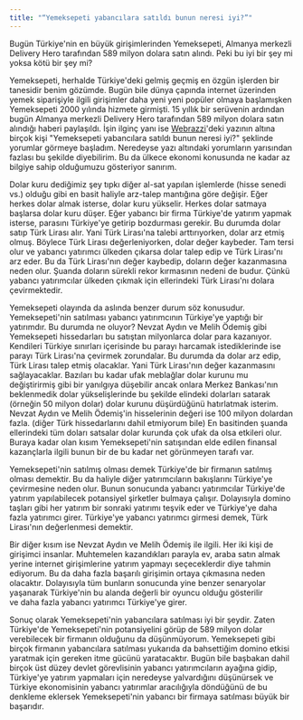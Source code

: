 ```yaml
---
title: "“Yemeksepeti yabancılara satıldı bunun neresi iyi?”"
---
```


Bugün Türkiye'nin en büyük girişimlerinden Yemeksepeti, Almanya merkezli Delivery Hero tarafından 589 milyon dolara satın alındı. Peki bu iyi bir şey mi yoksa kötü bir şey mi?

Yemeksepeti, herhalde Türkiye'deki gelmiş geçmiş en özgün işlerden bir tanesidir benim gözümde. Bugün bile dünya çapında internet üzerinden yemek siparişiyle ilgili girişimler daha yeni yeni popüler olmaya başlamışken Yemeksepeti 2000 yılında hizmete girmişti. 15 yıllık bir serüvenin ardından bugün Almanya merkezli Delivery Hero tarafından 589 milyon dolara satın alındığı haberi paylaşıldı. İşin ilginç yanı ise 
[Webrazzi](http://webrazzi.com/2015/05/05/yemeksepeti-delivery-hero-satin-alma/)'deki yazının altına birçok kişi "Yemeksepeti yabancılara satıldı bunun neresi iyi?" şeklinde yorumlar görmeye başladım. Neredeyse yazı altındaki yorumların yarısından fazlası bu şekilde diyebilirim. Bu da ülkece ekonomi konusunda ne kadar az bilgiye sahip olduğumuzu gösteriyor sanırım.

Dolar kuru dediğimiz şey tıpkı diğer al-sat yapılan işlemlerde (hisse senedi vs.) olduğu gibi en basit haliyle arz-talep mantığına göre değişir. Eğer herkes dolar almak isterse, dolar kuru yükselir. Herkes dolar satmaya başlarsa dolar kuru düşer. Eğer yabancı bir firma Türkiye'de yatırım yapmak isterse, parasını Türkiye'ye getirip bozdurması gerekir. Bu durumda dolar satıp Türk Lirası alır. Yani Türk Lirası'na talebi arttırıyorken, dolar arz etmiş olmuş. Böylece Türk Lirası değerleniyorken, dolar değer kaybeder. Tam tersi olur ve yabancı yatırımcı ülkeden çıkarsa dolar talep edip ve Türk Lirası'nı arz eder. Bu da Türk Lirası'nın değer kaybedip, doların değer kazanmasına neden olur. Şuanda doların sürekli rekor kırmasının nedeni de budur. Çünkü yabancı yatırımcılar ülkeden çıkmak için ellerindeki Türk Lirası'nı dolara çevirmektedir.

Yemeksepeti olayında da aslında benzer durum söz konusudur. Yemeksepeti'nin satılması yabancı yatırımcının Türkiye'ye yaptığı bir yatırımdır. Bu durumda ne oluyor? Nevzat Aydın ve Melih Ödemiş gibi Yemeksepeti hissedarları bu satıştan milyonlarca dolar para kazanıyor. Kendileri Türkiye sınırları içerisinde bu parayı harcamak istediklerinde ise parayı Türk Lirası'na çevirmek zorundalar. Bu durumda da dolar arz edip, Türk Lirası talep etmiş olacaklar. Yani Türk Lirası'nın değer kazanmasını sağlayacaklar. Bazıları bu kadar ufak meblağlar dolar kurunu mu değiştirirmiş gibi bir yanılgıya düşebilir ancak onlara Merkez Bankası'nın beklenmedik dolar yükselişlerinde bu şekilde elindeki dolarları satarak (örneğin 50 milyon dolar) dolar kurunu düşürdüğünü hatırlatmak isterim. Nevzat Aydın ve Melih Ödemiş'in hisselerinin değeri ise 100 milyon dolardan fazla. (diğer Türk hissedarlarını dahil etmiyorum bile) En basitinden şuanda ellerindeki tüm doları satsalar dolar kurunda çok ufak da olsa etkileri olur. Buraya kadar olan kısım Yemeksepeti'nin satışından elde edilen finansal kazançlarla ilgili bunun bir de bu kadar net görünmeyen tarafı var.

Yemeksepeti'nin satılmış olması demek Türkiye'de bir firmanın satılmış olması demektir. Bu da haliyle diğer yatırımcıların bakışlarını Türkiye'ye çevirmesine neden olur. Bunun sonucunda yabancı yatırımcılar Türkiye'de yatırım yapılabilecek potansiyel şirketler bulmaya çalışır. Dolayısıyla domino taşları gibi her yatırım bir sonraki yatırımı teşvik eder ve Türkiye'ye daha fazla yatırımcı girer. Türkiye'ye yabancı yatırımcı girmesi demek, Türk Lirası'nın değerlenmesi demektir.

Bir diğer kısım ise Nevzat Aydın ve Melih Ödemiş ile ilgili. Her iki kişi de girişimci insanlar. Muhtemelen kazandıkları parayla ev, araba satın almak yerine internet girişimlerine yatırım yapmayı seçeceklerdir diye tahmin ediyorum. Bu da daha fazla başarılı girişimin ortaya çıkmasına neden olacaktır. Dolayısıyla tüm bunların sonucunda yine benzer senaryolar yaşanarak Türkiye'nin bu alanda değerli bir oyuncu olduğu gösterilir ve daha fazla yabancı yatırımcı Türkiye'ye girer.

Sonuç olarak Yemeksepeti'nin yabancılara satılması iyi bir şeydir. Zaten Türkiye'de Yemeksepeti'nin potansiyelini görüp de 589 milyon dolar verebilecek bir firmanın olduğunu da düşünmüyorum. Yemeksepeti gibi birçok firmanın yabancılara satılması yukarıda da bahsettiğim domino etkisi yaratmak için gereken itme gücünü yaratacaktır. Bugün bile başbakan dahil birçok üst düzey devlet görevlisinin yabancı yatırımcıların ayağına gidip, Türkiye'ye yatırım yapmaları için neredeyse yalvardığını düşünürsek ve Türkiye ekonomisinin yabancı yatırımlar aracılığıyla döndüğünü de bu denkleme eklersek Yemeksepeti'nin yabancı bir firmaya satılması büyük bir başarıdır.
